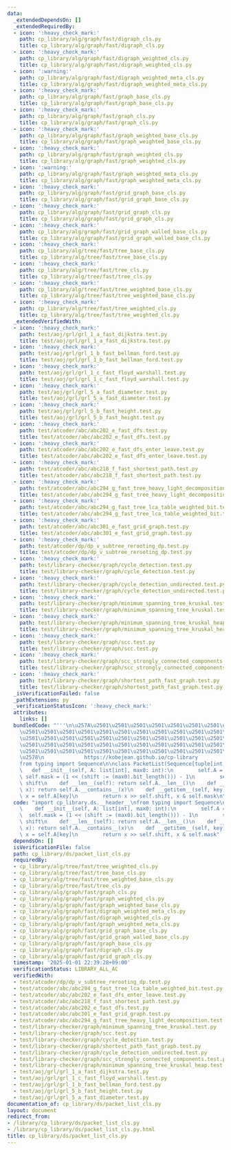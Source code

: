 ```yaml
---
data:
  _extendedDependsOn: []
  _extendedRequiredBy:
  - icon: ':heavy_check_mark:'
    path: cp_library/alg/graph/fast/digraph_cls.py
    title: cp_library/alg/graph/fast/digraph_cls.py
  - icon: ':heavy_check_mark:'
    path: cp_library/alg/graph/fast/digraph_weighted_cls.py
    title: cp_library/alg/graph/fast/digraph_weighted_cls.py
  - icon: ':warning:'
    path: cp_library/alg/graph/fast/digraph_weighted_meta_cls.py
    title: cp_library/alg/graph/fast/digraph_weighted_meta_cls.py
  - icon: ':heavy_check_mark:'
    path: cp_library/alg/graph/fast/graph_base_cls.py
    title: cp_library/alg/graph/fast/graph_base_cls.py
  - icon: ':heavy_check_mark:'
    path: cp_library/alg/graph/fast/graph_cls.py
    title: cp_library/alg/graph/fast/graph_cls.py
  - icon: ':heavy_check_mark:'
    path: cp_library/alg/graph/fast/graph_weighted_base_cls.py
    title: cp_library/alg/graph/fast/graph_weighted_base_cls.py
  - icon: ':heavy_check_mark:'
    path: cp_library/alg/graph/fast/graph_weighted_cls.py
    title: cp_library/alg/graph/fast/graph_weighted_cls.py
  - icon: ':warning:'
    path: cp_library/alg/graph/fast/graph_weighted_meta_cls.py
    title: cp_library/alg/graph/fast/graph_weighted_meta_cls.py
  - icon: ':heavy_check_mark:'
    path: cp_library/alg/graph/fast/grid_graph_base_cls.py
    title: cp_library/alg/graph/fast/grid_graph_base_cls.py
  - icon: ':heavy_check_mark:'
    path: cp_library/alg/graph/fast/grid_graph_cls.py
    title: cp_library/alg/graph/fast/grid_graph_cls.py
  - icon: ':heavy_check_mark:'
    path: cp_library/alg/graph/fast/grid_graph_walled_base_cls.py
    title: cp_library/alg/graph/fast/grid_graph_walled_base_cls.py
  - icon: ':heavy_check_mark:'
    path: cp_library/alg/tree/fast/tree_base_cls.py
    title: cp_library/alg/tree/fast/tree_base_cls.py
  - icon: ':heavy_check_mark:'
    path: cp_library/alg/tree/fast/tree_cls.py
    title: cp_library/alg/tree/fast/tree_cls.py
  - icon: ':heavy_check_mark:'
    path: cp_library/alg/tree/fast/tree_weighted_base_cls.py
    title: cp_library/alg/tree/fast/tree_weighted_base_cls.py
  - icon: ':heavy_check_mark:'
    path: cp_library/alg/tree/fast/tree_weighted_cls.py
    title: cp_library/alg/tree/fast/tree_weighted_cls.py
  _extendedVerifiedWith:
  - icon: ':heavy_check_mark:'
    path: test/aoj/grl/grl_1_a_fast_dijkstra.test.py
    title: test/aoj/grl/grl_1_a_fast_dijkstra.test.py
  - icon: ':heavy_check_mark:'
    path: test/aoj/grl/grl_1_b_fast_bellman_ford.test.py
    title: test/aoj/grl/grl_1_b_fast_bellman_ford.test.py
  - icon: ':heavy_check_mark:'
    path: test/aoj/grl/grl_1_c_fast_floyd_warshall.test.py
    title: test/aoj/grl/grl_1_c_fast_floyd_warshall.test.py
  - icon: ':heavy_check_mark:'
    path: test/aoj/grl/grl_5_a_fast_diameter.test.py
    title: test/aoj/grl/grl_5_a_fast_diameter.test.py
  - icon: ':heavy_check_mark:'
    path: test/aoj/grl/grl_5_b_fast_height.test.py
    title: test/aoj/grl/grl_5_b_fast_height.test.py
  - icon: ':heavy_check_mark:'
    path: test/atcoder/abc/abc202_e_fast_dfs.test.py
    title: test/atcoder/abc/abc202_e_fast_dfs.test.py
  - icon: ':heavy_check_mark:'
    path: test/atcoder/abc/abc202_e_fast_dfs_enter_leave.test.py
    title: test/atcoder/abc/abc202_e_fast_dfs_enter_leave.test.py
  - icon: ':heavy_check_mark:'
    path: test/atcoder/abc/abc218_f_fast_shortest_path.test.py
    title: test/atcoder/abc/abc218_f_fast_shortest_path.test.py
  - icon: ':heavy_check_mark:'
    path: test/atcoder/abc/abc294_g_fast_tree_heavy_light_decomposition.test.py
    title: test/atcoder/abc/abc294_g_fast_tree_heavy_light_decomposition.test.py
  - icon: ':heavy_check_mark:'
    path: test/atcoder/abc/abc294_g_fast_tree_lca_table_weighted_bit.test.py
    title: test/atcoder/abc/abc294_g_fast_tree_lca_table_weighted_bit.test.py
  - icon: ':heavy_check_mark:'
    path: test/atcoder/abc/abc301_e_fast_grid_graph.test.py
    title: test/atcoder/abc/abc301_e_fast_grid_graph.test.py
  - icon: ':heavy_check_mark:'
    path: test/atcoder/dp/dp_v_subtree_rerooting_dp.test.py
    title: test/atcoder/dp/dp_v_subtree_rerooting_dp.test.py
  - icon: ':heavy_check_mark:'
    path: test/library-checker/graph/cycle_detection.test.py
    title: test/library-checker/graph/cycle_detection.test.py
  - icon: ':heavy_check_mark:'
    path: test/library-checker/graph/cycle_detection_undirected.test.py
    title: test/library-checker/graph/cycle_detection_undirected.test.py
  - icon: ':heavy_check_mark:'
    path: test/library-checker/graph/minimum_spanning_tree_kruskal.test.py
    title: test/library-checker/graph/minimum_spanning_tree_kruskal.test.py
  - icon: ':heavy_check_mark:'
    path: test/library-checker/graph/minimum_spanning_tree_kruskal_heap.test.py
    title: test/library-checker/graph/minimum_spanning_tree_kruskal_heap.test.py
  - icon: ':heavy_check_mark:'
    path: test/library-checker/graph/scc.test.py
    title: test/library-checker/graph/scc.test.py
  - icon: ':heavy_check_mark:'
    path: test/library-checker/graph/scc_strongly_connected_components.test.py
    title: test/library-checker/graph/scc_strongly_connected_components.test.py
  - icon: ':heavy_check_mark:'
    path: test/library-checker/graph/shortest_path_fast_graph.test.py
    title: test/library-checker/graph/shortest_path_fast_graph.test.py
  _isVerificationFailed: false
  _pathExtension: py
  _verificationStatusIcon: ':heavy_check_mark:'
  attributes:
    links: []
  bundledCode: "'''\n\u257A\u2501\u2501\u2501\u2501\u2501\u2501\u2501\u2501\u2501\u2501\
    \u2501\u2501\u2501\u2501\u2501\u2501\u2501\u2501\u2501\u2501\u2501\u2501\u2501\
    \u2501\u2501\u2501\u2501\u2501\u2501\u2501\u2501\u2501\u2501\u2501\u2501\u2501\
    \u2501\u2501\u2501\u2501\u2501\u2501\u2501\u2501\u2501\u2501\u2501\u2501\u2501\
    \u2501\u2501\u2501\u2501\u2501\u2501\u2501\u2501\u2501\u2501\u2501\u2501\u2501\
    \u2578\n             https://kobejean.github.io/cp-library               \n'''\n\
    from typing import Sequence\n\nclass PacketList(Sequence[tuple[int,int]]):\n \
    \   def __init__(self, A: list[int], max0: int):\n        self.A = A\n       \
    \ self.mask = (1 << (shift := (max0).bit_length())) - 1\n        self.shift =\
    \ shift\n    def __len__(self): return self.A.__len__()\n    def __contains__(self,\
    \ x): return self.A.__contains__(x)\n    def __getitem__(self, key):\n       \
    \ x = self.A[key]\n        return x >> self.shift, x & self.mask\n"
  code: "import cp_library.ds.__header__\nfrom typing import Sequence\n\nclass PacketList(Sequence[tuple[int,int]]):\n\
    \    def __init__(self, A: list[int], max0: int):\n        self.A = A\n      \
    \  self.mask = (1 << (shift := (max0).bit_length())) - 1\n        self.shift =\
    \ shift\n    def __len__(self): return self.A.__len__()\n    def __contains__(self,\
    \ x): return self.A.__contains__(x)\n    def __getitem__(self, key):\n       \
    \ x = self.A[key]\n        return x >> self.shift, x & self.mask"
  dependsOn: []
  isVerificationFile: false
  path: cp_library/ds/packet_list_cls.py
  requiredBy:
  - cp_library/alg/tree/fast/tree_weighted_cls.py
  - cp_library/alg/tree/fast/tree_base_cls.py
  - cp_library/alg/tree/fast/tree_weighted_base_cls.py
  - cp_library/alg/tree/fast/tree_cls.py
  - cp_library/alg/graph/fast/graph_cls.py
  - cp_library/alg/graph/fast/graph_weighted_cls.py
  - cp_library/alg/graph/fast/graph_weighted_base_cls.py
  - cp_library/alg/graph/fast/digraph_weighted_meta_cls.py
  - cp_library/alg/graph/fast/digraph_weighted_cls.py
  - cp_library/alg/graph/fast/graph_weighted_meta_cls.py
  - cp_library/alg/graph/fast/grid_graph_base_cls.py
  - cp_library/alg/graph/fast/grid_graph_walled_base_cls.py
  - cp_library/alg/graph/fast/graph_base_cls.py
  - cp_library/alg/graph/fast/digraph_cls.py
  - cp_library/alg/graph/fast/grid_graph_cls.py
  timestamp: '2025-01-01 22:39:28+09:00'
  verificationStatus: LIBRARY_ALL_AC
  verifiedWith:
  - test/atcoder/dp/dp_v_subtree_rerooting_dp.test.py
  - test/atcoder/abc/abc294_g_fast_tree_lca_table_weighted_bit.test.py
  - test/atcoder/abc/abc202_e_fast_dfs_enter_leave.test.py
  - test/atcoder/abc/abc218_f_fast_shortest_path.test.py
  - test/atcoder/abc/abc202_e_fast_dfs.test.py
  - test/atcoder/abc/abc301_e_fast_grid_graph.test.py
  - test/atcoder/abc/abc294_g_fast_tree_heavy_light_decomposition.test.py
  - test/library-checker/graph/minimum_spanning_tree_kruskal.test.py
  - test/library-checker/graph/scc.test.py
  - test/library-checker/graph/cycle_detection.test.py
  - test/library-checker/graph/shortest_path_fast_graph.test.py
  - test/library-checker/graph/cycle_detection_undirected.test.py
  - test/library-checker/graph/scc_strongly_connected_components.test.py
  - test/library-checker/graph/minimum_spanning_tree_kruskal_heap.test.py
  - test/aoj/grl/grl_1_a_fast_dijkstra.test.py
  - test/aoj/grl/grl_1_c_fast_floyd_warshall.test.py
  - test/aoj/grl/grl_1_b_fast_bellman_ford.test.py
  - test/aoj/grl/grl_5_b_fast_height.test.py
  - test/aoj/grl/grl_5_a_fast_diameter.test.py
documentation_of: cp_library/ds/packet_list_cls.py
layout: document
redirect_from:
- /library/cp_library/ds/packet_list_cls.py
- /library/cp_library/ds/packet_list_cls.py.html
title: cp_library/ds/packet_list_cls.py
---
```

